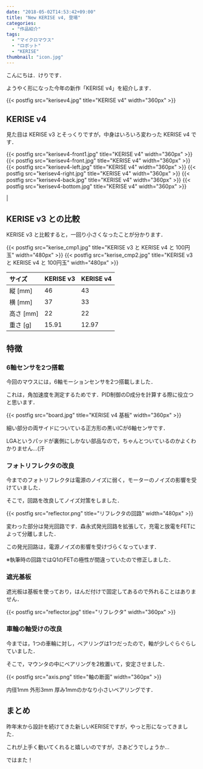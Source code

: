 ```yaml
---
date: "2018-05-02T14:53:42+09:00"
title: "New KERISE v4, 登場"
categories:
  - "作品紹介"
tags:
  - "マイクロマウス"
  - "ロボット"
  - "KERISE"
thumbnail: "icon.jpg"
---
```


こんにちは．けりです．

ようやく形になった今年の新作「KERISE v4」を紹介します．

<!--more-->

{{< postfig src="kerisev4.jpg" title="KERISE v4" width="360px" >}}

## KERISE v4

見た目は KERISE v3 とそっくりですが，中身はいろいろ変わった KERISE v4 です．

{{< postfig src="kerisev4-front1.jpg" title="KERISE v4" width="360px" >}}
{{< postfig src="kerisev4-front.jpg" title="KERISE v4" width="360px" >}}
{{< postfig src="kerisev4-left.jpg" title="KERISE v4" width="360px" >}}
{{< postfig src="kerisev4-right.jpg" title="KERISE v4" width="360px" >}}
{{< postfig src="kerisev4-back.jpg" title="KERISE v4" width="360px" >}}
{{< postfig src="kerisev4-bottom.jpg" title="KERISE v4" width="360px" >}}

<!-- ## スペック

| 項目             | 型番                    |
| :--------------- | :---------------------- |
| マイコン         | ESP32                   |
| 動作周波数       | 240MHz                  |
| RAM              | 520kB                   |
| Flash Memory     | 4MB                     |
| バッテリ         | ノーブランド 100mAh     |
| モータ           | ノーブランド 0610サイズ |
| モータードライバ | DRV8835                 |
| 6軸センサ        | ICM-20602               | --> |

## KERISE v3 との比較

KERISE v3 と比較すると，一回り小さくなったことが分かります．

{{< postfig src="kerise_cmp1.jpg" title="KERISE v3 と KERISE v4 と 100円玉" width="480px" >}}
{{< postfig src="kerise_cmp2.jpg" title="KERISE v3 と KERISE v4 と 100円玉" width="480px" >}}

| サイズ    | KERISE v3 | KERISE v4 |
| :-------- | :------- | :------- |
| 縦 [mm]   | 46       | 43       |
| 横 [mm]   | 37       | 33       |
| 高さ [mm] | 22       | 22       |
| 重さ [g]  | 15.91    | 12.97    |

## 特徴

### 6軸センサを2つ搭載

今回のマウスには，6軸モーションセンサを2つ搭載しました．

これは，角加速度を測定するためです．PID制御のD成分を計算する際に役立つと思います．

{{< postfig src="board.jpg" title="KERISE v4 基板" width="360px" >}}

細い部分の両サイドについている正方形の黒いICが6軸センサです．

LGAというパッドが裏側にしかない部品なので，ちゃんとついているのかよくわかりません...(汗

### フォトリフレクタの改良

今までのフォトリフレクタは電源のノイズに弱く，モーターのノイズの影響を受けていました．

そこで，回路を改良してノイズ対策をしました．

{{< postfig src="reflector.png" title="リフレクタの回路" width="480px" >}}

変わった部分は発光回路です．森永式発光回路を拡張して，充電と放電をFETによって分離しました．

この発光回路は，電源ノイズの影響を受けづらくなっています．

※執筆時の回路ではQ1のFETの極性が間違っていたので修正しました．

### 遮光基板

遮光板は基板を使っており，はんだ付けで固定してあるので外れることはありません．

{{< postfig src="reflector.jpg" title="リフレクタ" width="360px" >}}

### 車輪の軸受けの改良

今までは，1つの車輪に対し，ベアリングは1つだったので，軸が少しぐらぐらしていました．

そこで，マウンタの中にベアリングを2枚置いて，安定させました．

{{< postfig src="axis.png" title="軸の断面" width="360px" >}}

内径1mm 外形3mm 厚み1mmのかなり小さいベアリングです．

## まとめ

昨年末から設計を続けてきた新しいKERISEですが，やっと形になってきました．

これが上手く動いてくれると嬉しいのですが，さあどうでしょうか...

ではまた！
